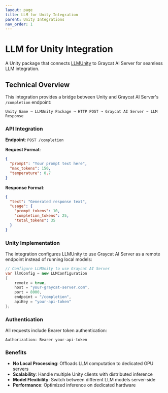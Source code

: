 ```yaml
---
layout: page
title: LLM for Unity Integration
parent: Unity Integrations
nav_order: 1
---
```


# LLM for Unity Integration

A Unity package that connects [LLMUnity](https://github.com/undreamai/LLMUnity) to Graycat AI Server for seamless LLM integration.

## Technical Overview

This integration provides a bridge between Unity and Graycat AI Server's `/completion` endpoint:

```
Unity Game → LLMUnity Package → HTTP POST → Graycat AI Server → LLM Response
```

### API Integration

**Endpoint**: `POST /completion`

**Request Format**:
```json
{
  "prompt": "Your prompt text here",
  "max_tokens": 150,
  "temperature": 0.7
}
```

**Response Format**:
```json
{
  "text": "Generated response text",
  "usage": {
    "prompt_tokens": 10,
    "completion_tokens": 25,
    "total_tokens": 35
  }
}
```

### Unity Implementation

The integration configures LLMUnity to use Graycat AI Server as a remote endpoint instead of running local models:

```csharp
// Configure LLMUnity to use Graycat AI Server
var llmConfig = new LLMConfiguration
{
    remote = true,
    host = "your-graycat-server.com",
    port = 8000,
    endpoint = "/completion",
    apiKey = "your-api-token"
};
```

### Authentication

All requests include Bearer token authentication:
```
Authorization: Bearer your-api-token
```

### Benefits

- **No Local Processing**: Offloads LLM computation to dedicated GPU servers
- **Scalability**: Handle multiple Unity clients with distributed inference
- **Model Flexibility**: Switch between different LLM models server-side
- **Performance**: Optimized inference on dedicated hardware